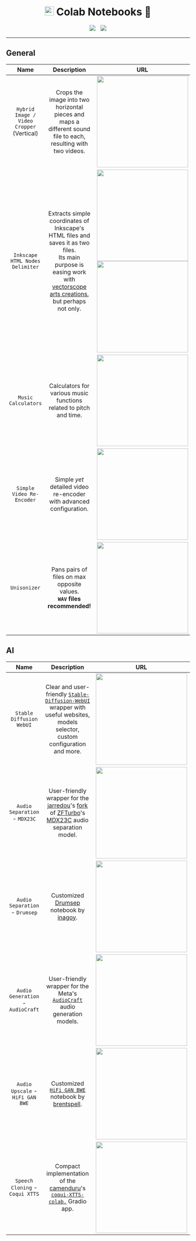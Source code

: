 <h1 align="center">
	<img src="https://raw.githubusercontent.com/kubinka0505/colab-notebooks/master/Documents/Pictures/Google_Colab.svg" height=25> Colab Notebooks 📝
</h1>

<p align="center">
	<a href="https://github.com/kubinka0505/colab-notebooks/blob/master/License.txt"><img src="https://img.shields.io/github/license/kubinka0505/colab-notebooks?color=red&logo=ReadTheDocs&logoColor=FFF&style=for-the-badge"></a>　<a href="https://github.com/kubinka0505/colab-notebooks/commit/"><img src="https://custom-icon-badges.demolab.com/github/last-commit/kubinka0505/colab-notebooks?logo=commit&logoColor=FFF&style=for-the-badge"></a>
</p>

---

## General

| Name | Description | URL | 
|:---:|:---:|:---:|
| `Hybrid Image / Video Cropper` (Vertical) | Crops the image into two horizontal pieces and maps a different sound file to each, resulting with two videos. | [<img src="https://img.shields.io/badge/colab-open-F9AB00?&logoColor=F9AB00&style=for-the-badge&logo=google-colab" width=250>](https://colab.research.google.com/github/kubinka0505/colab-notebooks/blob/master/Notebooks/General/Media/Visual/Mixed/Hybrid_Image_Video_Cropper/Vertical.ipynb) |
| `Inkscape HTML Nodes Delimiter` | Extracts simple coordinates of Inkscape's HTML files and saves it as two files.<br>Its main purpose is easing work with [vectorscope arts creations](https://www.youtube.com/watch?v=aLJeInPJ9oo), but perhaps not only. | [<img src="https://img.shields.io/badge/colab-open-F9AB00?&logoColor=F9AB00&style=for-the-badge&logo=google-colab" width=250>](https://colab.research.google.com/github/kubinka0505/colab-notebooks/blob/master/Notebooks/General/Text/Inkscape_HTML_Nodes_Delimiter/Notebook.ipynb)<br>[<img src="https://img.shields.io/badge/python-open-3776AB?&logoColor=FFD343&style=for-the-badge&logo=python" width=250>](https://colab.research.google.com/github/kubinka0505/colab-notebooks/blob/master/Notebooks/General/Text/Inkscape_HTML_Nodes_Delimiter/Standalone.pyw) |
| `Music Calculators` | Calculators for various music functions related to pitch and time.| [<img src="https://img.shields.io/badge/colab-open-F9AB00?&logoColor=F9AB00&style=for-the-badge&logo=google-colab" width=250>](https://colab.research.google.com/github/kubinka0505/colab-notebooks/blob/master/Notebooks/General/Math/Music/Calculators.ipynb) |
| `Simple Video Re-Encoder` | Simple *yet* detailed video re-encoder with advanced configuration. | [<img src="https://img.shields.io/badge/colab-open-F9AB00?&logoColor=F9AB00&style=for-the-badge&logo=google-colab" width=250>](https://colab.research.google.com/github/kubinka0505/colab-notebooks/blob/master/Notebooks/General/Media/Visual/Video/Simple_Video_Re-Encoder.ipynb) |
| `Unisonizer` | Pans pairs of files on max opposite values.<br>**`WAV` files recommended!** | [<img src="https://img.shields.io/badge/colab-open-F9AB00?&logoColor=F9AB00&style=for-the-badge&logo=google-colab" width=250>](https://colab.research.google.com/github/kubinka0505/colab-notebooks/blob/master/Notebooks/General/Media/Audio/Unisonizer.ipynb)

## AI
| Name | Description | URL | 
|:---:|:---:|:---:|
| `Stable Diffusion WebUI` | Clear and user-friendly [`Stable-Diffusion-WebUI`](https://github.com/AUTOMATIC1111/stable-diffusion-webui) wrapper with useful websites, models selector, custom configuration and more. | [<img src="https://img.shields.io/badge/colab-open-F9AB00?&logoColor=F9AB00&style=for-the-badge&logo=google-colab" width=250>](https://colab.research.google.com/github/kubinka0505/colab-notebooks/blob/master/Notebooks/AI/Visual/Generate/Stable-Diffusion-WebUI/Stable-Diffusion_WebUI.ipynb) |
| `Audio Separation` - `MDX23C` | User-friendly wrapper for the [jarredou](https://github.com/jarredou)'s [fork](https://github.com/jarredou/MVSEP-MDX23-Colab_v2) of [ZFTurbo](https://github.com/ZFTurbo)'s [MDX23C](https://github.com/ZFTurbo/MVSEP-MDX23-music-separation-model) audio separation model. | [<img src="https://img.shields.io/badge/colab-open-F9AB00?&logoColor=F9AB00&style=for-the-badge&logo=google-colab" width=250>](https://colab.research.google.com/github/kubinka0505/colab-notebooks/blob/master/Notebooks/AI/Audio/Separate/MDX23C.ipynb) |
| `Audio Separation` - `Drumsep` | Customized [Drumsep](https://github.com/inagoy/drumsep) notebook by [inagoy](https://github.com/inagoy). | [<img src="https://img.shields.io/badge/colab-open-F9AB00?&logoColor=F9AB00&style=for-the-badge&logo=google-colab" width=250>](https://colab.research.google.com/github/kubinka0505/colab-notebooks/blob/master/Notebooks/AI/Audio/Separate/Drumsep.ipynb) |
| `Audio Generation` - `AudioCraft` | User-friendly wrapper for the Meta's [`AudioCraft`](https://github.com/facebookresearch/audiocraft) audio generation models. | [<img src="https://img.shields.io/badge/colab-open-F9AB00?&logoColor=F9AB00&style=for-the-badge&logo=google-colab" width=250>](https://colab.research.google.com/github/kubinka0505/colab-notebooks/blob/master/Notebooks/AI/Audio/Generate/AudioCraft.ipynb) |
| `Audio Upscale` - `HiFi GAN BWE` | Customized [`HiFi GAN BWE`](https://github.com/brentspell/hifi-gan-bwe) notebook by [brentspell](https://github.com/brentspell). | [<img src="https://img.shields.io/badge/colab-open-F9AB00?&logoColor=F9AB00&style=for-the-badge&logo=google-colab" width=250>](https://colab.research.google.com/github/kubinka0505/colab-notebooks/blob/master/Notebooks/AI/Audio/Upscale/HiFi_GAN_BWE.ipynb) |
| `Speech Cloning` - `Coqui XTTS` | Compact implementation of the [camenduru](https://github.com/camenduru)'s [`coqui-XTTS-colab.`](https://github.com/camenduru/coqui-XTTS-colab) Gradio app. | [<img src="https://img.shields.io/badge/colab-open-F9AB00?&logoColor=F9AB00&style=for-the-badge&logo=google-colab" width=250>](https://colab.research.google.com/github/kubinka0505/colab-notebooks/blob/master/Notebooks/AI/Audio/_Speech/Clone/Coqui_XTTS.ipynb) |